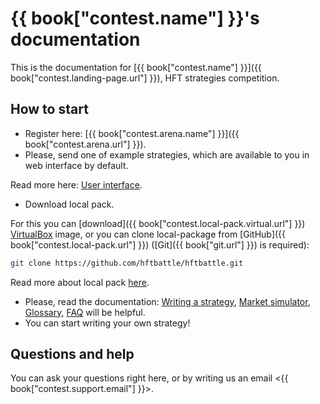 # {{ book["contest.name"] }}'s documentation

This is the documentation for [{{ book["contest.name"] }}]({{ book["contest.landing-page.url"] }}), HFT strategies competition.

## How to start

- Register here: [{{ book["contest.arena.name"] }}]({{ book["contest.arena.url"] }}).
- Please, send one of example strategies, which are available to you in web interface by default.

Read more here: [User interface](interface/README.md).

- Download local pack.

For this you can [download]({{ book["contest.local-pack.virtual.url"] }}) [VirtualBox]({{book["virtualbox.url"]}}) image, or you can clone local-package from [GitHub]({{ book["contest.local-pack.url"] }}) ([Git]({{ book["git.url"] }}) is required):

```bash
git clone https://github.com/hftbattle/hftbattle.git
```

Read more about local pack [here](local-pack/README.md).

- Please, read the documentation: [Writing a strategy](strategy/README.md), [Market simulator](simulator/README.md), [Glossary](terms.md), [FAQ](FAQ.md) will be helpful.
- You can start writing your own strategy!

## Questions and help

You can ask your questions right here, or by writing us an email <{{ book["contest.support.email"] }}>.

